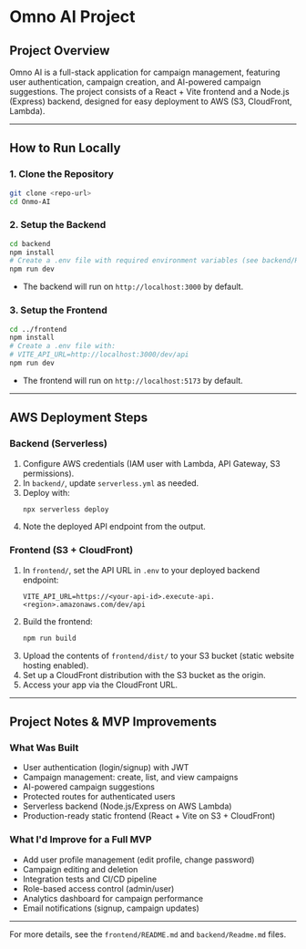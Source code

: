 # Omno AI Project

## Project Overview
Omno AI is a full-stack application for campaign management, featuring user authentication, campaign creation, and AI-powered campaign suggestions. The project consists of a React + Vite frontend and a Node.js (Express) backend, designed for easy deployment to AWS (S3, CloudFront, Lambda).

---

## How to Run Locally

### 1. Clone the Repository
```bash
git clone <repo-url>
cd Onmo-AI
```

### 2. Setup the Backend
```bash
cd backend
npm install
# Create a .env file with required environment variables (see backend/Readme.md)
npm run dev
```
- The backend will run on `http://localhost:3000` by default.

### 3. Setup the Frontend
```bash
cd ../frontend
npm install
# Create a .env file with:
# VITE_API_URL=http://localhost:3000/dev/api
npm run dev
```
- The frontend will run on `http://localhost:5173` by default.

---

## AWS Deployment Steps

### Backend (Serverless)
1. Configure AWS credentials (IAM user with Lambda, API Gateway, S3 permissions).
2. In `backend/`, update `serverless.yml` as needed.
3. Deploy with:
   ```bash
   npx serverless deploy
   ```
4. Note the deployed API endpoint from the output.

### Frontend (S3 + CloudFront)
1. In `frontend/`, set the API URL in `.env` to your deployed backend endpoint:
   ```env
   VITE_API_URL=https://<your-api-id>.execute-api.<region>.amazonaws.com/dev/api
   ```
2. Build the frontend:
   ```bash
   npm run build
   ```
3. Upload the contents of `frontend/dist/` to your S3 bucket (static website hosting enabled).
4. Set up a CloudFront distribution with the S3 bucket as the origin.
5. Access your app via the CloudFront URL.

---

## Project Notes & MVP Improvements

### What Was Built
- User authentication (login/signup) with JWT
- Campaign management: create, list, and view campaigns
- AI-powered campaign suggestions
- Protected routes for authenticated users
- Serverless backend (Node.js/Express on AWS Lambda)
- Production-ready static frontend (React + Vite on S3 + CloudFront)

### What I'd Improve for a Full MVP
- Add user profile management (edit profile, change password)
- Campaign editing and deletion
- Integration tests and CI/CD pipeline
- Role-based access control (admin/user)
- Analytics dashboard for campaign performance
- Email notifications (signup, campaign updates)

---

For more details, see the `frontend/README.md` and `backend/Readme.md` files.
